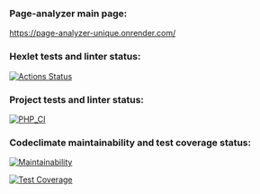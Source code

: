 ### Page-analyzer main page:
https://page-analyzer-unique.onrender.com/

### Hexlet tests and linter status:
[![Actions Status](https://github.com/MrShimson/php-project-9/actions/workflows/hexlet-check.yml/badge.svg)](https://github.com/MrShimson/php-project-9/actions)

### Project tests and linter status:
[![PHP_CI](https://github.com/MrShimson/php-project-9/actions/workflows/workflow.yml/badge.svg)](https://github.com/MrShimson/php-project-9/actions/workflows/workflow.yml)

### Codeclimate maintainability and test coverage status:
[![Maintainability](https://api.codeclimate.com/v1/badges/338f5243e6d8567ace87/maintainability)](https://codeclimate.com/github/MrShimson/php-project-9/maintainability)

[![Test Coverage](https://api.codeclimate.com/v1/badges/338f5243e6d8567ace87/test_coverage)](https://codeclimate.com/github/MrShimson/php-project-9/test_coverage)